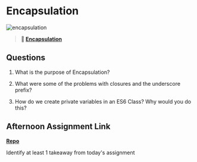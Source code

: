 # Encapsulation

![encapsulation](https://bcw.blob.core.windows.net/public/img/journals/5838157482080222)

> **📖 [Encapsulation](https://codeworksacademy.com/fs-student-guide/resources/wk3/02-Encapsulation)**

## Questions

1. What is the purpose of Encapsulation?

2. What were some of the problems with closures and the underscore prefix?

3. How do we create private variables in an ES6 Class? Why would you do this?

## Afternoon Assignment Link

**[Repo](https://github.com/{{ghname}}/<ASSIGNMENT_REPO>)**

Identify at least 1 takeaway from today's assignment
